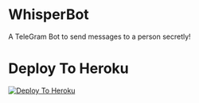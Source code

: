 # WhisperBot

A TeleGram Bot to send messages to a person secretly!

# Deploy To Heroku

[![Deploy To Heroku](https://www.herokucdn.com/deploy/button.svg)](https://heroku.com/deploy?template=https://github.com/TEAM-DOWN-TODAY/WhisperBotu)
